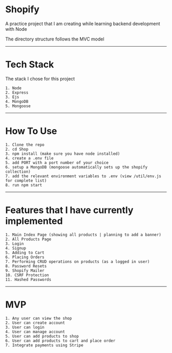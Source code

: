# Shopify
A practice project that I am creating while learning backend development with Node

The directory structure follows the MVC model 
____________________________
# Tech Stack
The stack I chose for this project
```
1. Node 
2. Express
3. Ejs
4. MongoDB
5. Mongoose
```
___________________________
# How To Use
```
1. Clone the repo
2. cd Shop
3. npm install (make sure you have node installed)
4. create a .env file
5. add PORT with a port number of your choice
6. setup a MongoDB (mongoose automatically sets up the shopify collection)
7. add the relevant environment variables to .env (view /util/env.js for complete list) 
8. run npm start
```
___________________________
# Features that I have currently implemented
```
1. Main Index Page (showing all products | planning to add a banner)
2. All Products Page
3. Login 
4. Signup
5. Adding to Cart
6. Placing Orders
7. Performing CRUD operations on products (as a logged in user)
8. Password Resets
9. Shopify Mailer
10. CSRF Protection
11. Hashed Passwords
```
____________________________
# MVP
```
1. Any user can view the shop
2. User can create account
3. User can login
4. User can manage account
5. User can add products to shop
6. User can add products to cart and place order
7. Integrate payments using Stripe
```
